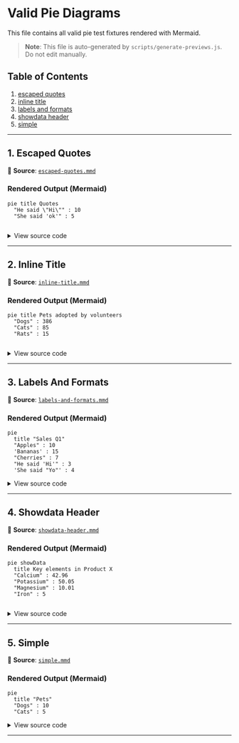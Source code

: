 # Valid Pie Diagrams

This file contains all valid pie test fixtures rendered with Mermaid.

> **Note**: This file is auto-generated by `scripts/generate-previews.js`. Do not edit manually.

## Table of Contents

1. [escaped quotes](#1-escaped-quotes)
2. [inline title](#2-inline-title)
3. [labels and formats](#3-labels-and-formats)
4. [showdata header](#4-showdata-header)
5. [simple](#5-simple)

---

## 1. Escaped Quotes

📄 **Source**: [`escaped-quotes.mmd`](./valid/escaped-quotes.mmd)

### Rendered Output (Mermaid)

```mermaid
pie title Quotes
  "He said \"Hi\"" : 10
  "She said 'ok'" : 5


```

<details>
<summary>View source code</summary>

```
pie title Quotes
  "He said \"Hi\"" : 10
  "She said 'ok'" : 5


```
</details>

---

## 2. Inline Title

📄 **Source**: [`inline-title.mmd`](./valid/inline-title.mmd)

### Rendered Output (Mermaid)

```mermaid
pie title Pets adopted by volunteers
  "Dogs" : 386
  "Cats" : 85
  "Rats" : 15


```

<details>
<summary>View source code</summary>

```
pie title Pets adopted by volunteers
  "Dogs" : 386
  "Cats" : 85
  "Rats" : 15


```
</details>

---

## 3. Labels And Formats

📄 **Source**: [`labels-and-formats.mmd`](./valid/labels-and-formats.mmd)

### Rendered Output (Mermaid)

```mermaid
pie
  title "Sales Q1"
  "Apples" : 10
  'Bananas' : 15
  "Cherries" : 7
  "He said 'Hi'" : 3
  'She said "Yo"' : 4

```

<details>
<summary>View source code</summary>

```
pie
  title "Sales Q1"
  "Apples" : 10
  'Bananas' : 15
  "Cherries" : 7
  "He said 'Hi'" : 3
  'She said "Yo"' : 4

```
</details>

---

## 4. Showdata Header

📄 **Source**: [`showdata-header.mmd`](./valid/showdata-header.mmd)

### Rendered Output (Mermaid)

```mermaid
pie showData
  title Key elements in Product X
  "Calcium" : 42.96
  "Potassium" : 50.05
  "Magnesium" : 10.01
  "Iron" : 5


```

<details>
<summary>View source code</summary>

```
pie showData
  title Key elements in Product X
  "Calcium" : 42.96
  "Potassium" : 50.05
  "Magnesium" : 10.01
  "Iron" : 5


```
</details>

---

## 5. Simple

📄 **Source**: [`simple.mmd`](./valid/simple.mmd)

### Rendered Output (Mermaid)

```mermaid
pie
  title "Pets"
  "Dogs" : 10
  "Cats" : 5

```

<details>
<summary>View source code</summary>

```
pie
  title "Pets"
  "Dogs" : 10
  "Cats" : 5

```
</details>

---

